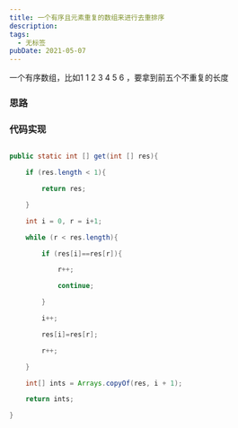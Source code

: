 ```yaml
---
title: 一个有序且元素重复的数组来进行去重排序
description: 
tags:
  - 无标签
pubDate: 2021-05-07
---
```



一个有序数组，比如1 1 2 3 4 5 6 ，要拿到前五个不重复的长度



<!-- more -->



### 思路







### 代码实现



```java

public static int [] get(int [] res){

    if (res.length < 1){

        return res;

    }

    int i = 0, r = i+1;

    while (r < res.length){

        if (res[i]==res[r]){

            r++;

            continue;

        }

        i++;

        res[i]=res[r];

        r++;

    }

    int[] ints = Arrays.copyOf(res, i + 1);

    return ints;

}

```